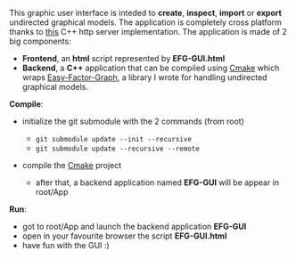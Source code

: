 This graphic user interface is inteded to **create**, **inspect**, **import** or **export** undirected graphical models.
The application is completely cross platform thanks to [this](https://github.com/yhirose/cpp-httplib) C++ http server implementation.
The application is made of 2 big components:

* **Frontend**, an **html** script represented by **EFG-GUI.html**
* **Backend**, a **C++** application that can be compiled using [Cmake](https://cmake.org) which wraps [Easy-Factor-Graph](https://github.com/andreacasalino/Easy-Factor-Graph), a library I wrote for handling undirected graphical models.

**Compile**:

* initialize the git submodule with the 2 commands (from root) 
  * `git submodule update --init --recursive`
  * `git submodule update --recursive --remote`

* compile the [Cmake](https://cmake.org) project
  * after that, a backend application named **EFG-GUI** will be appear in root/App

**Run**:

* got to root/App and launch the backend application **EFG-GUI**
* open in your favourite browser the script **EFG-GUI.html**
* have fun with the GUI :)
